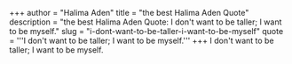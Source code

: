 +++
author = "Halima Aden"
title = "the best Halima Aden Quote"
description = "the best Halima Aden Quote: I don't want to be taller; I want to be myself."
slug = "i-dont-want-to-be-taller-i-want-to-be-myself"
quote = '''I don't want to be taller; I want to be myself.'''
+++
I don't want to be taller; I want to be myself.
